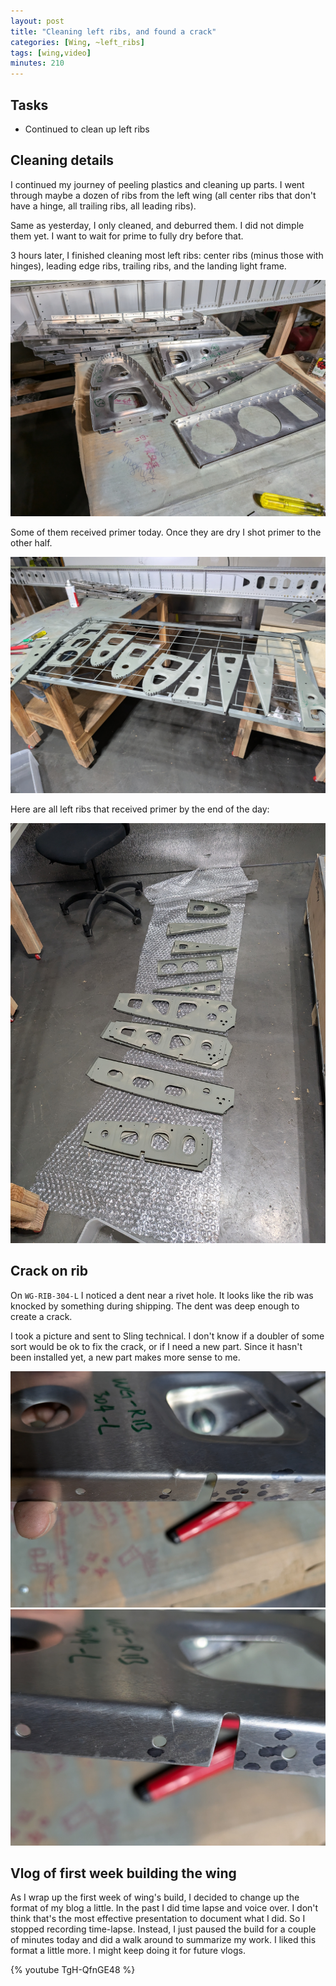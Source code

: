 ```yaml
---
layout: post
title: "Cleaning left ribs, and found a crack"
categories: [Wing, ~left_ribs]
tags: [wing,video]
minutes: 210
---
```


## Tasks

- Continued to clean up left ribs

## Cleaning details

I continued my journey of peeling plastics and cleaning up parts. I went through maybe a dozen of ribs from the left wing (all center ribs that don't have a hinge, all trailing ribs, all leading ribs).

Same as yesterday, I only cleaned, and deburred them. I did not dimple them yet. I want to wait for prime to fully dry before that.

3 hours later, I finished cleaning most left ribs: center ribs (minus those with hinges), leading edge ribs, trailing ribs, and the landing light frame.

![ref](/assets/img/20240531/left_most_ribs.jpg)

Some of them received primer today. Once they are dry I shot primer to the other half.

![ref](/assets/img/20240531/left_primed.jpg)

Here are all left ribs that received primer by the end of the day:

![ref](/assets/img/20240531/left_primed_2.jpg)

## Crack on rib

On `WG-RIB-304-L` I noticed a dent near a rivet hole. It looks like the rib was knocked by something during shipping. The dent was deep enough to create a crack.

I took a picture and sent to Sling technical. I don't know if a doubler of some sort would be ok to fix the crack, or if I need a new part. Since it hasn't been installed yet, a new part makes more sense to me.

![ref](/assets/img/20240531/crack.jpg)
![ref](/assets/img/20240531/crack_2.jpg)

## Vlog of first week building the wing

As I wrap up the first week of wing's build, I decided to change up the format of my blog a little. In the past I did time lapse and voice over. I don't think that's the most effective presentation to document what I did. So I stopped recording time-lapse. Instead, I just paused the build for a couple of minutes today and did a walk around to summarize my work. I liked this format a little more. I might keep doing it for future vlogs.

{% youtube TgH-QfnGE48 %}
